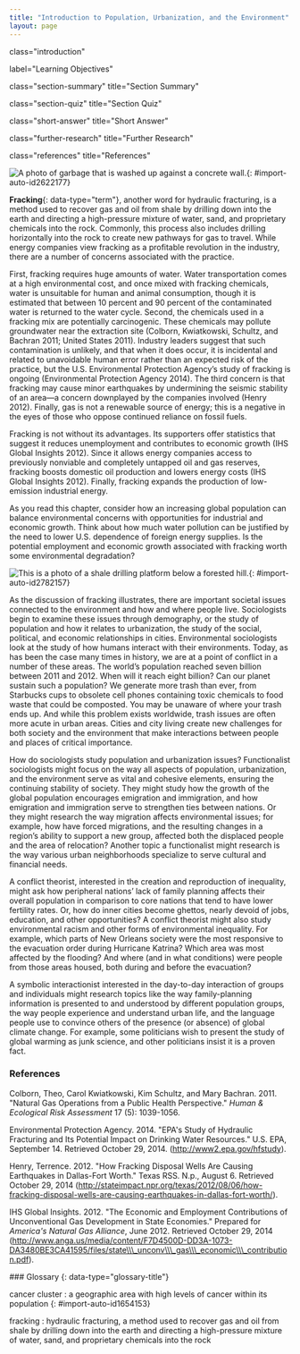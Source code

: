 ```yaml
---
title: "Introduction to Population, Urbanization, and the Environment"
layout: page
---
```



<cnx-pi data-type="cnx.flag.introduction"> class="introduction" </cnx-pi>

<cnx-pi data-type="chapter-toc">label="Learning Objectives"</cnx-pi>

<cnx-pi data-type="cnx.eoc">class="section-summary" title="Section Summary"</cnx-pi>

<cnx-pi data-type="cnx.eoc">class="section-quiz" title="Section Quiz"</cnx-pi>

<cnx-pi data-type="cnx.eoc">class="short-answer" title="Short Answer"</cnx-pi>

<cnx-pi data-type="cnx.eoc">class="further-research" title="Further Research"</cnx-pi>

<cnx-pi data-type="cnx.eoc">class="references" title="References"</cnx-pi>

 ![A photo of garbage that is washed up against a concrete wall.](../resources/CNX_Soc2e_Figure_20_01_001_new.jpg "Sights like this are common for anyone who lives near the water, creating problems not only for the residents but also for the health of ecosystems. (Photo courtesy of Jim Linwood/flickr)"){: #import-auto-id2622177}

**Fracking**{: data-type="term"}, another word for hydraulic fracturing, is a method used to recover gas and oil from shale by drilling down into the earth and directing a high-pressure mixture of water, sand, and proprietary chemicals into the rock. Commonly, this process also includes drilling horizontally into the rock to create new pathways for gas to travel. While energy companies view fracking as a profitable revolution in the industry, there are a number of concerns associated with the practice.

First, fracking requires huge amounts of water. Water transportation comes at a high environmental cost, and once mixed with fracking chemicals, water is unsuitable for human and animal consumption, though it is estimated that between 10 percent and 90 percent of the contaminated water is returned to the water cycle. Second, the chemicals used in a fracking mix are potentially carcinogenic. These chemicals may pollute groundwater near the extraction site (Colborn, Kwiatkowski, Schultz, and Bachran 2011; United States 2011). Industry leaders suggest that such contamination is unlikely, and that when it does occur, it is incidental and related to unavoidable human error rather than an expected risk of the practice, but the U.S. Environmental Protection Agency’s study of fracking is ongoing (Environmental Protection Agency 2014). The third concern is that fracking may cause minor earthquakes by undermining the seismic stability of an area—a concern downplayed by the companies involved (Henry 2012). Finally, gas is not a renewable source of energy; this is a negative in the eyes of those who oppose continued reliance on fossil fuels.

Fracking is not without its advantages. Its supporters offer statistics that suggest it reduces unemployment and contributes to economic growth (IHS Global Insights 2012). Since it allows energy companies access to previously nonviable and completely untapped oil and gas reserves, fracking boosts domestic oil production and lowers energy costs (IHS Global Insights 2012). Finally, fracking expands the production of low-emission industrial energy.

As you read this chapter, consider how an increasing global population can balance environmental concerns with opportunities for industrial and economic growth. Think about how much water pollution can be justified by the need to lower U.S. dependence of foreign energy supplies. Is the potential employment and economic growth associated with fracking worth some environmental degradation?

![ This is a photo of a shale drilling platform below a forested hill.](../resources/CNX_Soc2e_Figure_20_01_002.jpg "This is a Marcellus shale gas-drilling site in Lycoming County, Pennsylvania. (Photo courtesy of Nicholas A. Tonelli/flickr)"){: #import-auto-id2782157}

As the discussion of fracking illustrates, there are important societal issues connected to the environment and how and where people live. Sociologists begin to examine these issues through demography, or the study of population and how it relates to urbanization, the study of the social, political, and economic relationships in cities. Environmental sociologists look at the study of how humans interact with their environments. Today, as has been the case many times in history, we are at a point of conflict in a number of these areas. The world’s population reached seven billion between 2011 and 2012. When will it reach eight billion? Can our planet sustain such a population? We generate more trash than ever, from Starbucks cups to obsolete cell phones containing toxic chemicals to food waste that could be composted. You may be unaware of where your trash ends up. And while this problem exists worldwide, trash issues are often more acute in urban areas. Cities and city living create new challenges for both society and the environment that make interactions between people and places of critical importance.

How do sociologists study population and urbanization issues? Functionalist sociologists might focus on the way all aspects of population, urbanization, and the environment serve as vital and cohesive elements, ensuring the continuing stability of society. They might study how the growth of the global population encourages emigration and immigration, and how emigration and immigration serve to strengthen ties between nations. Or they might research the way migration affects environmental issues; for example, how have forced migrations, and the resulting changes in a region’s ability to support a new group, affected both the displaced people and the area of relocation? Another topic a functionalist might research is the way various urban neighborhoods specialize to serve cultural and financial needs.

A conflict theorist, interested in the creation and reproduction of inequality, might ask how peripheral nations’ lack of family planning affects their overall population in comparison to core nations that tend to have lower fertility rates. Or, how do inner cities become ghettos, nearly devoid of jobs, education, and other opportunities? A conflict theorist might also study environmental racism and other forms of environmental inequality. For example, which parts of New Orleans society were the most responsive to the evacuation order during Hurricane Katrina? Which area was most affected by the flooding? And where (and in what conditions) were people from those areas housed, both during and before the evacuation?

A symbolic interactionist interested in the day-to-day interaction of groups and individuals might research topics like the way family-planning information is presented to and understood by different population groups, the way people experience and understand urban life, and the language people use to convince others of the presence (or absence) of global climate change. For example, some politicians wish to present the study of global warming as junk science, and other politicians insist it is a proven fact.

### References

Colborn, Theo, Carol Kwiatkowski, Kim Schultz, and Mary Bachran. 2011. \"Natural Gas Operations from a Public Health Perspective.\" *Human &amp; Ecological Risk Assessment* 17 (5): 1039-1056.

Environmental Protection Agency. 2014. \"EPA\'s Study of Hydraulic Fracturing and Its Potential Impact on Drinking Water Resources.\" U.S. EPA, September 14. Retrieved October 29, 2014. (http://www2.epa.gov/hfstudy).

Henry, Terrence. 2012. \"How Fracking Disposal Wells Are Causing Earthquakes in Dallas-Fort Worth.\" Texas RSS. N.p., August 6. Retrieved October 29, 2014 (http://stateimpact.npr.org/texas/2012/08/06/how-fracking-disposal-wells-are-causing-earthquakes-in-dallas-fort-worth/).

IHS Global Insights. 2012. \"The Economic and Employment Contributions of Unconventional Gas Development in State Economies.\" Prepared for *America\'s Natural Gas Alliance*, June 2012. Retrieved October 29, 2014 (http://www.anga.us/media/content/F7D4500D-DD3A-1073-DA3480BE3CA41595/files/state\\\_unconv\\\_gas\\\_economic\\\_contribution.pdf).

<div data-type="glossary" markdown="1">
### Glossary
{: data-type="glossary-title"}

cancer cluster
: a geographic area with high levels of cancer within its population
{: #import-auto-id1654153}

fracking
: hydraulic fracturing, a method used to recover gas and oil from shale by drilling down into the earth and directing a high-pressure mixture of water, sand, and proprietary chemicals into the rock

</div>

